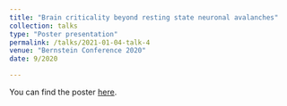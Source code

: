 ```yaml
---
title: "Brain criticality beyond resting state neuronal avalanches"
collection: talks
type: "Poster presentation"
permalink: /talks/2021-01-04-talk-4
venue: "Bernstein Conference 2020"
date: 9/2020

---
```


You can find the poster [here](https://abstracts.g-node.org/conference/BC20/abstracts#/uuid/b9ec73de-f9db-4df2-9ab1-c08c2c532e65).

